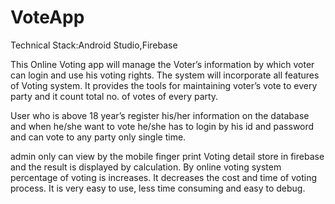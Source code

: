 # VoteApp

Technical Stack:Android Studio,Firebase

This Online Voting app will manage the Voter’s information by which voter can login and use his voting rights. The system will incorporate all features of Voting system. It provides the tools for maintaining voter’s vote to every party and it count total no. of votes of every party.

User who is above 18 year’s register his/her information on the database and when he/she want to vote he/she has to login by his id and password and can vote to any party only single time. 

admin only can view by the mobile finger print Voting detail store in firebase and the result is displayed by calculation. By online voting system percentage of voting is increases. It decreases the cost and time of voting process. It is very easy to use, less time consuming and easy to debug.
 
 
